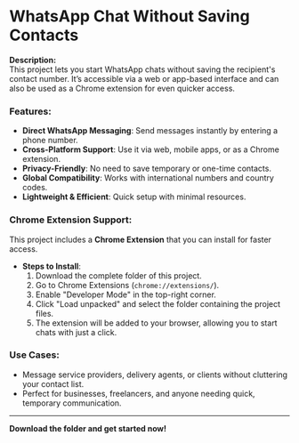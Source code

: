 # WhatsApp Chat Without Saving Contacts  

**Description:**  
This project lets you start WhatsApp chats without saving the recipient's contact number. It’s accessible via a web or app-based interface and can also be used as a Chrome extension for even quicker access.  

### Features:  
- **Direct WhatsApp Messaging**: Send messages instantly by entering a phone number.  
- **Cross-Platform Support**: Use it via web, mobile apps, or as a Chrome extension.  
- **Privacy-Friendly**: No need to save temporary or one-time contacts.  
- **Global Compatibility**: Works with international numbers and country codes.  
- **Lightweight & Efficient**: Quick setup with minimal resources.  

### Chrome Extension Support:  
This project includes a **Chrome Extension** that you can install for faster access.  
- **Steps to Install**:  
  1. Download the complete folder of this project.  
  2. Go to Chrome Extensions (`chrome://extensions/`).  
  3. Enable "Developer Mode" in the top-right corner.  
  4. Click "Load unpacked" and select the folder containing the project files.  
  5. The extension will be added to your browser, allowing you to start chats with just a click.  

### Use Cases:  
- Message service providers, delivery agents, or clients without cluttering your contact list.  
- Perfect for businesses, freelancers, and anyone needing quick, temporary communication.  

---

**Download the folder and get started now!**  
